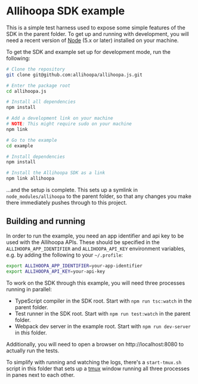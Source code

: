 Allihoopa SDK example
=====================

This is a simple test harness used to expose some simple features of the SDK in
the parent folder. To get up and running with development, you will need a
recent version of [Node] (5.x or later) installed on your machine.

To get the SDK and example set up for development mode, run the following:

```bash
# Clone the repository
git clone git@github.com:allihoopa/allihoopa.js.git

# Enter the package root
cd allihoopa.js

# Install all dependencies
npm install

# Add a development link on your machine
# NOTE: This might require sudo on your machine
npm link

# Go to the example
cd example

# Install dependencies
npm install

# Install the Allihoopa SDK as a link
npm link allihoopa 
```

...and the setup is complete. This sets up a symlink in `node_modules/allihoopa`
to the parent folder, so that any changes you make there immediately pushes
through to this project.

## Building and running

In order to run the example, you need an app identifier and api key to be used with
the Allihoopa APIs. These should be specified in the  `ALLIHOOPA_APP_IDENTIFIER` and
`ALLIHOOPA_API_KEY` environment variables, e.g. by adding the following to
your `~/.profile`:

```bash
export ALLIHOOPA_APP_IDENTIFIER=your-app-identifier
export ALLIHOOPA_API_KEY=your-api-key
```

To work on the SDK through this example, you will need three processes running
in parallel:

* TypeScript compiler in the SDK root. Start with `npm run tsc:watch` in the
  parent folder.
* Test runner in the SDK root. Start with `npm run test:watch` in the parent
  folder.
* Webpack dev server in the example root. Start with `npm run dev-server` in
  *this* folder.

Additionally, you will need to open a browser on http://localhost:8080 to
actually run the tests.

To simplify with running and watching the logs, there's a `start-tmux.sh` script
in this folder that sets up a [tmux] window running all three processes in panes
next to each other.


[Node]: https://nodejs.org
[tmux]: https://tmux.github.io
